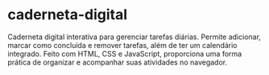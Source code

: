# caderneta-digital
Caderneta digital interativa para gerenciar tarefas diárias. Permite adicionar, marcar como concluída e remover tarefas, além de ter um calendário integrado. Feito com HTML, CSS e JavaScript, proporciona uma forma prática de organizar e acompanhar suas atividades no navegador.
